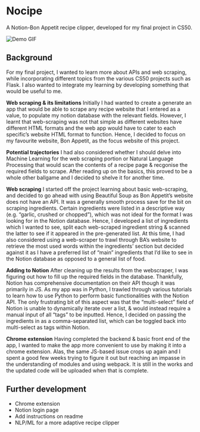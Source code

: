 # Nocipe
A Notion-Bon Appetit recipe clipper, developed for my final project in CS50. 

![Demo GIF](https://github.com/chunxtan/Nocipe/blob/main/Screen%20Recording%202022-07-04%20at%2021.37.48.gif)

## Background
For my final project, I wanted to learn more about APIs and web scraping, while incorporating different topics from the various CS50 projects such as Flask. I also wanted to integrate my learning by developing something that would be useful to me. 

**Web scraping & its limitations**
Initially I had wanted to create a generate an app that would be able to scrape any recipe website that I entered as a value, to populate my notion database with the relevant fields. However, I learnt that web-scraping was not that simple as different websites have different HTML formats and the web app would have to cater to each specific’s website HTML format to function. Hence, I decided to focus on my favourite website, Bon Appetit, as the focus website of this project. 

**Potential trajectories**
I had also considered whether I should delve into Machine Learning for the web scraping portion or Natural Language Processing that would scan the contents of a recipe page & recgonise the required fields to scrape. After reading up on the basics, this proved to be a whole other ballgame and I decided to shelve it for another time.

**Web scraping**
I started off the project learning about basic web-scraping, and decided to go ahead with using Beautiful Soup as Bon Appetit’s website does not have an API. It was a generally smooth process save for the bit on scraping ingredients. Certain ingredients were listed in a descriptive way (e.g. “garlic, crushed or chopped”), which was not ideal for the format I was looking for in the Notion database. Hence, I developed a list of ingredients which I wanted to see, split each web-scraped ingredient string & scanned the latter to see if it appeared in the pre-generated list. At this time, I had also considered using a web-scraper to trawl through BA’s website to retrieve the most used words within the ingredients’ section but decided against it as I have a preferred list of “main” ingredients that I’d like to see in the Notion database as opposed to a general list of food. 

**Adding to Notion**
After cleaning up the results from the webscraper, I was figuring out how to fill up the required fields in the database. Thankfully, Notion has comprehensive documentation on their API though it was primarily in JS. As my app was in Python, I trawled through various tutorials to learn how to use Python to perform basic functionalities with the Notion API. The only frustrating bit of this aspect was that the “multi-select” field of Notion is unable to dynamically iterate over a list, & would instead require a manual input of all “tags” to be inputted. Hence, I decided on passing the ingredients in as a comma-separated list, which can be toggled back into multi-select as tags within Notion.


**Chrome extension**
Having completed the backend & basic front end of the app, I wanted to make the app more convenient to use by making it into a chrome extension. Alas, the same JS-based issue crops up again and I spent a good few weeks trying to figure it out but reaching an impasse in the understanding of modules and using webpack. It is still in the works and the updated code will be uploaded when that is complete. 

## Further development
- Chrome extension
- Notion login page
- Add instructions on readme
- NLP/ML for a more adaptive recipe clipper
